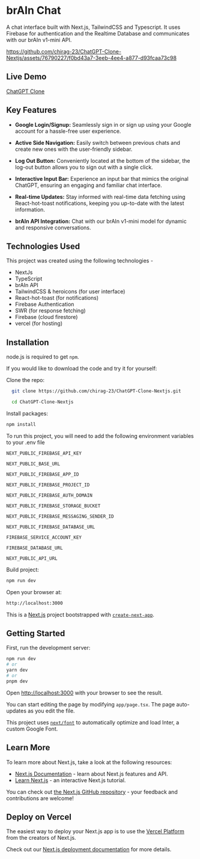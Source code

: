 # brAIn Chat

A chat interface built with Next.js, TailwindCSS and Typescript. It uses Firebase for authentication and the Realtime Database and communicates with our brAIn v1-mini API.

https://github.com/chirag-23/ChatGPT-Clone-Nextjs/assets/76790227/f0bd43a7-3eeb-4ee4-a877-d93fcaa73c98

## Live Demo 
<a href='https://chatai-1000.vercel.app/' target="_blank">ChatGPT Clone</a>

## Key Features
* <b>Google Login/Signup:</b> Seamlessly sign in or sign up using your Google account for a hassle-free user experience.

* <b>Active Side Navigation:</b> Easily switch between previous chats and create new ones with the user-friendly sidebar.

* <b>Log Out Button:</b> Conveniently located at the bottom of the sidebar, the log-out button allows you to sign out with a single click.

* <b>Interactive Input Bar:</b> Experience an input bar that mimics the original ChatGPT, ensuring an engaging and familiar chat interface.

* <b>Real-time Updates:</b> Stay informed with real-time data fetching using React-hot-toast notifications, keeping you up-to-date with the latest information.

* <b>brAIn API Integration:</b> Chat with our brAIn v1-mini model for dynamic and responsive conversations.

## Technologies Used
This project was created using the following technologies -

* NextJs
* TypeScript 
* brAIn API
* TailwindCSS & heroicons (for user interface)
* React-hot-toast (for notifications)
* Firebase Authentication
* SWR (for response fetching)
* Firebase (cloud firestore)
* vercel (for hosting)

## Installation

node.js is required to get `npm`.

If you would like to download the code and try it for yourself:

Clone the repo:
```bash
  git clone https://github.com/chirag-23/ChatGPT-Clone-Nextjs.git
```
```bash
  cd ChatGPT-Clone-Nextjs
```
Install packages: 
```bash 
npm install
```
To run this project, you will need to add the following environment variables to your .env file

`NEXT_PUBLIC_FIREBASE_API_KEY`

`NEXT_PUBLIC_BASE_URL`

`NEXT_PUBLIC_FIREBASE_APP_ID`

`NEXT_PUBLIC_FIREBASE_PROJECT_ID`

`NEXT_PUBLIC_FIREBASE_AUTH_DOMAIN`

`NEXT_PUBLIC_FIREBASE_STORAGE_BUCKET`

`NEXT_PUBLIC_FIREBASE_MESSAGING_SENDER_ID`

`NEXT_PUBLIC_FIREBASE_DATABASE_URL`

`FIREBASE_SERVICE_ACCOUNT_KEY`

`FIREBASE_DATABASE_URL`

`NEXT_PUBLIC_API_URL`

Build project:
```bash
npm run dev
```
Open your browser at: 
```bash
http://localhost:3000
```

This is a [Next.js](https://nextjs.org/) project bootstrapped with [`create-next-app`](https://github.com/vercel/next.js/tree/canary/packages/create-next-app).

## Getting Started

First, run the development server:

```bash
npm run dev
# or
yarn dev
# or
pnpm dev
```

Open [http://localhost:3000](http://localhost:3000) with your browser to see the result.

You can start editing the page by modifying `app/page.tsx`. The page auto-updates as you edit the file.

This project uses [`next/font`](https://nextjs.org/docs/basic-features/font-optimization) to automatically optimize and load Inter, a custom Google Font.

## Learn More

To learn more about Next.js, take a look at the following resources:

- [Next.js Documentation](https://nextjs.org/docs) - learn about Next.js features and API.
- [Learn Next.js](https://nextjs.org/learn) - an interactive Next.js tutorial.

You can check out [the Next.js GitHub repository](https://github.com/vercel/next.js/) - your feedback and contributions are welcome!

## Deploy on Vercel

The easiest way to deploy your Next.js app is to use the [Vercel Platform](https://vercel.com/new?utm_medium=default-template&filter=next.js&utm_source=create-next-app&utm_campaign=create-next-app-readme) from the creators of Next.js.

Check out our [Next.js deployment documentation](https://nextjs.org/docs/deployment) for more details.
